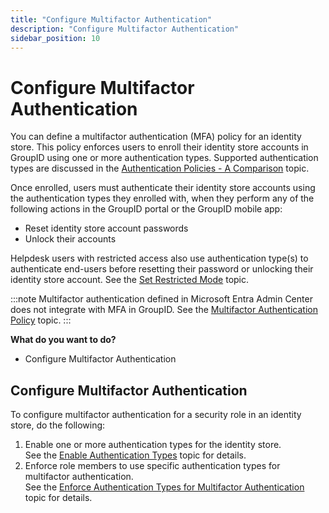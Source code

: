 ```yaml
---
title: "Configure Multifactor Authentication"
description: "Configure Multifactor Authentication"
sidebar_position: 10
---
```


# Configure Multifactor Authentication

You can define a multifactor authentication (MFA) policy for an identity store. This policy enforces
users to enroll their identity store accounts in GroupID using one or more authentication types.
Supported authentication types are discussed in the
[Authentication Policies - A Comparison](/docs/directorymanager/11.0/admincenter/authpolicy/authpolicy.md)
topic.

Once enrolled, users must authenticate their identity store accounts using the authentication types
they enrolled with, when they perform any of the following actions in the GroupID portal or the
GroupID mobile app:

- Reset identity store account passwords
- Unlock their accounts

Helpdesk users with restricted access also use authentication type(s) to authenticate end-users
before resetting their password or unlocking their identity store account. See the
[Set Restricted Mode](/docs/directorymanager/11.0/admincenter/securityrole/policy/helpdesk.md#set-restricted-mode)
topic.

:::note
Multifactor authentication defined in Microsoft Entra Admin Center does not integrate with MFA
in GroupID. See the
[Multifactor Authentication Policy](/docs/directorymanager/11.0/admincenter/identitystore/advsentraid.md#multifactor-authentication-policy)
topic.
:::


**What do you want to do?**

- Configure Multifactor Authentication

## Configure Multifactor Authentication

To configure multifactor authentication for a security role in an identity store, do the following:

1. Enable one or more authentication types for the identity store.  
   See the
   [Enable Authentication Types](/docs/directorymanager/11.0/admincenter/identitystore/configure/authtypes.md)
   topic for details.
2. Enforce role members to use specific authentication types for multifactor authentication.  
   See the
   [Enforce Authentication Types for Multifactor Authentication](/docs/directorymanager/11.0/admincenter/securityrole/policy/authentication.md#enforce-authentication-types-for-multifactor-authentication)
   topic for details.
